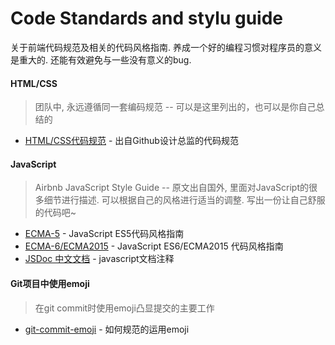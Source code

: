 # Code Standards and stylu guide

关于前端代码规范及相关的代码风格指南. 养成一个好的编程习惯对程序员的意义是重大的. 还能有效避免与一些没有意义的bug.

#### HTML/CSS
> 团队中, 永远遵循同一套编码规范 -- 可以是这里列出的，也可以是你自己总结的

- [HTML/CSS代码规范](http://codeguide.bootcss.com) - 出自Github设计总监的代码规范

#### JavaScript
> Airbnb JavaScript Style Guide -- 原文出自国外, 里面对JavaScript的很多细节进行描述. 可以根据自己的风格进行适当的调整. 写出一份让自己舒服的代码吧~

- [ECMA-5](https://github.com/anran758/Front-End-Lab/tree/master/Code-Guide/ECMA-5) - JavaScript ES5代码风格指南  
- [ECMA-6/ECMA2015](https://github.com/anran758/Front-End-Lab/tree/master/Code-Guide/ECMA-6) - JavaScript ES6/ECMA2015 代码风格指南
- [JSDoc 中文文档](http://www.css88.com/doc/jsdoc/) - javascript文档注释


#### Git项目中使用emoji
> 在git commit时使用emoji凸显提交的主要工作
- [git-commit-emoji](https://github.com/anran758/Front-End-Lab/tree/master/Code-Guide/git-commit-emoji) - 如何规范的运用emoji 